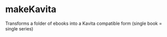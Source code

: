 # makeKavita
Transforms a folder of ebooks into a Kavita compatible form (single book = single series)
